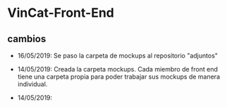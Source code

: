 # VinCat-Front-End

## cambios

* 16/05/2019: Se paso la carpeta de mockups al repositorio "adjuntos"

* 14/05/2019: Creada la carpeta mockups. Cada miembro de front end tiene una carpeta propia para poder trabajar sus mockups de manera individual.

* 14/05/2019: 

